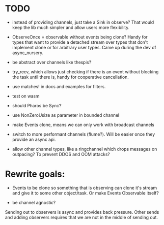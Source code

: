 # TODO

- instead of providing channels, just take a Sink in observe? That would keep the lib much simpler and allow
  users more flexibility.

- ObserveOnce = observable without events being clone? Handy for types that want to provide a detached
  stream over types that don't implement clone or for arbitrary user types. Came up during the dev of
  async_nursery.
- be abstract over channels like thespis?
- try_recv, which allows just checking if there is an event without blocking the task until there is,
  handy for cooperative cancellation.
- use matches! in docs and examples for filters.
- test on wasm
- should Pharos be Sync?
- use NonZeroUsize as parameter in bounded channel
- make Events clone, means we can only work with broadcast channels
- switch to more performant channels (flume?). Will be easier once they provide an async api.
- allow other channel types, like a ringchannel which drops messages on outpacing? To prevent DDOS and OOM attacks?


# Rewrite goals:


- Events to be clone so something that is observing can clone it's stream and give it to some other object/task. Or make Events Observable itself?

- be channel agnostic?

Sending out to observers is async and provides back pressure. Other sends and adding observers requires that we are not in the middle of sending out.

